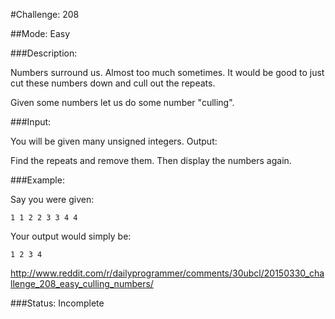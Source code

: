 #Challenge: 208

##Mode: Easy

###Description:

Numbers surround us. Almost too much sometimes. It would be good to just cut these numbers down and cull out the repeats.

Given some numbers let us do some number "culling".

###Input:

You will be given many unsigned integers.
Output:

Find the repeats and remove them. Then display the numbers again.

###Example:

Say you were given:

    1 1 2 2 3 3 4 4

Your output would simply be:

    1 2 3 4


http://www.reddit.com/r/dailyprogrammer/comments/30ubcl/20150330_challenge_208_easy_culling_numbers/

###Status: Incomplete
